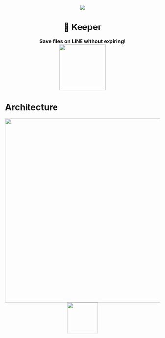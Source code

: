 <div align="center">
  <img src="https://www.rabbitrepo.com/keeper.gif" />
  <h1 align="center">📁 Keeper</h1> 
  <h3 align="center" style="margin: 0;">Save files on LINE without expiring!</h3>
  <a href="https://lin.ee/bOj6ufD"> <!-- Replace with your desired URL -->
    <img src="https://khanoykorshabu.com/wp-content/uploads/2018/11/add-line-icon.png" width="150px" />
  </a>
</div>

# Architecture

<div align="center">
  <img src="https://www.rabbitrepo.com/keeper-architecture.png" width="600px"/>
</div>

<div align="center">
  <a href="https://spiffy-snowplow-54e.notion.site/Keeper-7421771ec05f4b889e015140a6f952b0"> 
    <img src="https://www.golfgooroo.com/wp-content/uploads/2008/04/learn-more-button-png-learn-more-button-rainwater-1024.png" width="100px" />
  </a>
</div>
